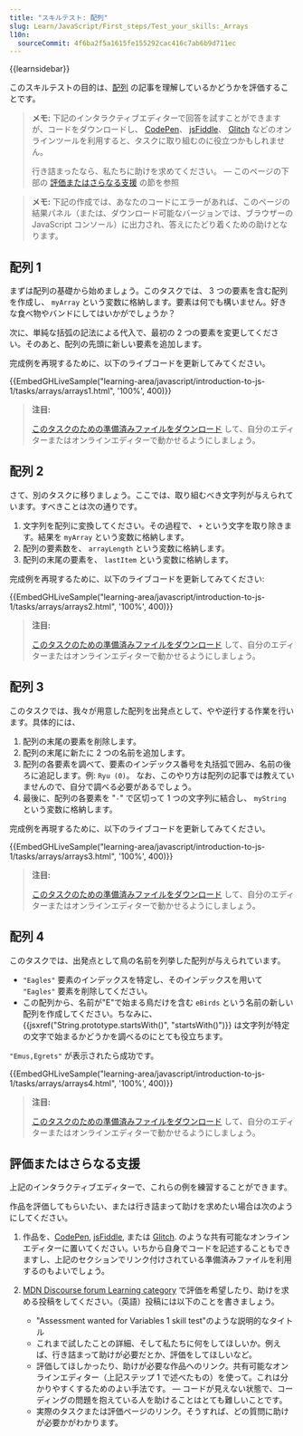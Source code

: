 ```yaml
---
title: "スキルテスト: 配列"
slug: Learn/JavaScript/First_steps/Test_your_skills:_Arrays
l10n:
  sourceCommit: 4f6ba2f5a1615fe155292cac416c7ab6b9d711ec
---
```


{{learnsidebar}}

このスキルテストの目的は、[配列](/ja/docs/Learn/JavaScript/First_steps/Arrays) の記事を理解しているかどうかを評価することです。

> **メモ:** 下記のインタラクティブエディターで回答を試すことができますが、コードをダウンロードし、 [CodePen](https://codepen.io/)、 [jsFiddle](https://jsfiddle.net/)、 [Glitch](https://glitch.com/) などのオンラインツールを利用すると、タスクに取り組むのに役立つかもしれません。
>
> 行き詰まったなら、私たちに助けを求めてください。 — このページの下部の [評価またはさらなる支援](#評価またはさらなる支援) の節を参照

> **メモ:** 下記の作成では、あなたのコードにエラーがあれば、このページの結果パネル（または、ダウンロード可能なバージョンでは、ブラウザーの JavaScript コンソール）に出力され、答えにたどり着くための助けとなります。

## 配列 1

まずは配列の基礎から始めましょう。このタスクでは、 3 つの要素を含む配列を作成し、 `myArray` という変数に格納します。要素は何でも構いません。好きな食べ物やバンドにしてはいかがでしょうか？

次に、単純な括弧の記法による代入で、最初の 2 つの要素を変更してください。そのあと、配列の先頭に新しい要素を追加します。

完成例を再現するために、以下のライブコードを更新してみてください。

{{EmbedGHLiveSample("learning-area/javascript/introduction-to-js-1/tasks/arrays/arrays1.html", '100%', 400)}}

> **注目:**
>
> [このタスクのための準備済みファイルをダウンロード](https://github.com/mdn/learning-area/blob/main/javascript/introduction-to-js-1/tasks/arrays/arrays1-download.html) して、自分のエディターまたはオンラインエディターで動かせるようにしましょう。

## 配列 2

さて、別のタスクに移りましょう。ここでは、取り組むべき文字列が与えられています。すべきことは次の通りです。

1. 文字列を配列に変換してください。その過程で、 `+` という文字を取り除きます。結果を `myArray` という変数に格納します。
2. 配列の要素数を、 `arrayLength` という変数に格納します。
3. 配列の末尾の要素を、 `lastItem` という変数に格納します。

完成例を再現するために、以下のライブコードを更新してみてください:

{{EmbedGHLiveSample("learning-area/javascript/introduction-to-js-1/tasks/arrays/arrays2.html", '100%', 400)}}

> **注目:**
>
> [このタスクのための準備済みファイルをダウンロード](https://github.com/mdn/learning-area/blob/main/javascript/introduction-to-js-1/tasks/arrays/arrays2-download.html) して、自分のエディターまたはオンラインエディターで動かせるようにしましょう。

## 配列 3

このタスクでは、我々が用意した配列を出発点として、やや逆行する作業を行います。具体的には、

1. 配列の末尾の要素を削除します。
2. 配列の末尾に新たに 2 つの名前を追加します。
3. 配列の各要素を調べて、要素のインデックス番号を丸括弧で囲み、名前の後ろに追記します。例: `Ryu (0)`。 なお、このやり方は配列の記事では教えていませんので、自分で調べる必要があるでしょう。
4. 最後に、配列の各要素を "`-`" で区切って 1 つの文字列に結合し、 `myString` という変数に格納します。

完成例を再現するために、以下のライブコードを更新してみてください。

{{EmbedGHLiveSample("learning-area/javascript/introduction-to-js-1/tasks/arrays/arrays3.html", '100%', 400)}}

> **注目:**
>
> [このタスクのための準備済みファイルをダウンロード](https://github.com/mdn/learning-area/blob/main/javascript/introduction-to-js-1/tasks/arrays/arrays3-download.html) して、自分のエディターまたはオンラインエディターで動かせるようにしましょう。

## 配列 4

このタスクでは、出発点として鳥の名前を列挙した配列が与えられています。

- `"Eagles"` 要素のインデックスを特定し、そのインデックスを用いて `"Eagles"` 要素を削除してください。
- この配列から、名前が"E"で始まる鳥だけを含む `eBirds` という名前の新しい配列を作成してください。ちなみに、 {{jsxref("String.prototype.startsWith()", "startsWith()")}} は文字列が特定の文字で始まるかどうかを調べるのにとても役立ちます。

`"Emus,Egrets"` が表示されたら成功です。

{{EmbedGHLiveSample("learning-area/javascript/introduction-to-js-1/tasks/arrays/arrays4.html", '100%', 400)}}

> **注目:**
>
> [このタスクのための準備済みファイルをダウンロード](https://github.com/mdn/learning-area/blob/main/javascript/introduction-to-js-1/tasks/arrays/arrays4-download.html) して、自分のエディターまたはオンラインエディターで動かせるようにしましょう。

## 評価またはさらなる支援

上記のインタラクティブエディターで、これらの例を練習することができます。

作品を評価してもらいたい、または行き詰まって助けを求めたい場合は次のようにしてください。

1. 作品を、[CodePen](https://codepen.io/), [jsFiddle](https://jsfiddle.net/), または [Glitch](https://glitch.com/). のような共有可能なオンラインエディターに置いてください。いちから自身でコードを記述することもできますし、上記のセクションでリンク付けされている準備済みファイルを利用するのもよいでしょう。
2. [MDN Discourse forum Learning category](https://discourse.mozilla.org/c/mdn/learn/250) で評価を希望したり、助けを求める投稿をしてください。（英語）投稿には以下のことを書きましょう。

   - "Assessment wanted for Variables 1 skill test"のような説明的なタイトル
   - これまで試したことの詳細、そして私たちに何をしてほしいか。例えば、行き詰まって助けが必要だとか、評価をしてほしいなど。
   - 評価してほしかったり、助けが必要な作品へのリンク。共有可能なオンラインエディター（上記ステップ 1 で述べたもの）を使って。これは分かりやすくするためのよい手法です。 — コードが見えない状態で、コーディングの問題を抱えている人を助けることはとても難しいことです。
   - 実際のタスクまたは評価ページのリンク。そうすれば、どの質問に助けが必要かがわかります。
